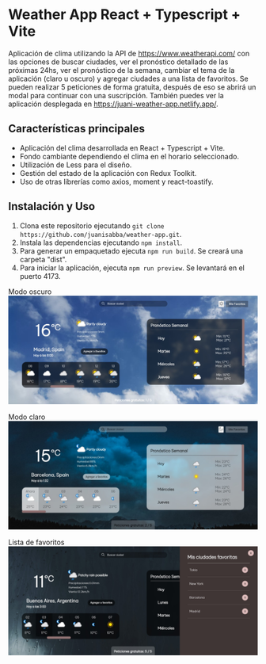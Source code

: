# Weather App React + Typescript + Vite

Aplicación de clima utilizando la API de https://www.weatherapi.com/ con las opciones de buscar ciudades, ver el pronóstico detallado de las próximas 24hs, ver el pronóstico de la semana, cambiar el tema de la aplicación (claro u oscuro) y agregar ciudades a una lista de favoritos. Se pueden realizar 5 peticiones de forma gratuita, después de eso se abrirá un modal para continuar con una suscripción. 
También puedes ver la aplicación desplegada en https://juani-weather-app.netlify.app/.

## Características principales

- Aplicación del clima desarrollada en React + Typescript + Vite.
- Fondo cambiante dependiendo el clima en el horario seleccionado.
- Utilización de Less para el diseño.
- Gestión del estado de la aplicación con Redux Toolkit.
- Uso de otras librerías como axios, moment y react-toastify.

## Instalación y Uso

1. Clona este repositorio ejecutando `git clone https://github.com/juanisabba/weather-app.git`.
2. Instala las dependencias ejecutando `npm install`.
4. Para generar un empaquetado ejecuta `npm run build`. Se creará una carpeta "dist".
5. Para iniciar la aplicación, ejecuta `npm run preview`. Se levantará en el puerto 4173.

Modo oscuro
![image](https://github.com/juanisabba/weather-app/blob/main/src/assets/examples/example1.jpg)

Modo claro
![image](https://raw.githubusercontent.com/juanisabba/weather-app/main/src/assets/examples/example2.jpg?token=GHSAT0AAAAAACHSSPNATTHYYLWF2UXFJQ2QZIHSYFA)

Lista de favoritos
![image](https://raw.githubusercontent.com/juanisabba/weather-app/main/src/assets/examples/example3.jpg?token=GHSAT0AAAAAACHSSPNB7IHZGVRWVJTDSALIZIHSYZQ)
